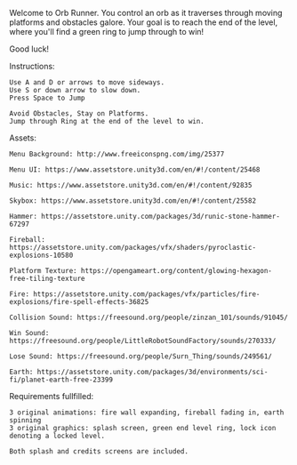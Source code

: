 Welcome to Orb Runner.  You control an orb as it traverses through moving platforms and obstacles galore. 
Your goal is to reach the end of the level, where you'll find a green ring to jump through to win!

Good luck!  

Instructions:
	
	Use A and D or arrows to move sideways.
	Use S or down arrow to slow down.
	Press Space to Jump

	Avoid Obstacles, Stay on Platforms.
	Jump through Ring at the end of the level to win.

Assets:
	
	Menu Background: http://www.freeiconspng.com/img/25377
	
	Menu UI: https://www.assetstore.unity3d.com/en/#!/content/25468
	
	Music: https://www.assetstore.unity3d.com/en/#!/content/92835
	
	Skybox: https://www.assetstore.unity3d.com/en/#!/content/25582
	
	Hammer: https://assetstore.unity.com/packages/3d/runic-stone-hammer-67297
	
	Fireball: https://assetstore.unity.com/packages/vfx/shaders/pyroclastic-explosions-10580
	
	Platform Texture: https://opengameart.org/content/glowing-hexagon-free-tiling-texture
	
	Fire: https://assetstore.unity.com/packages/vfx/particles/fire-explosions/fire-spell-effects-36825
	
	Collision Sound: https://freesound.org/people/zinzan_101/sounds/91045/
	
	Win Sound: https://freesound.org/people/LittleRobotSoundFactory/sounds/270333/
	
	Lose Sound: https://freesound.org/people/Surn_Thing/sounds/249561/
	
	Earth: https://assetstore.unity.com/packages/3d/environments/sci-fi/planet-earth-free-23399


Requirements fullfilled:

	3 original animations: fire wall expanding, fireball fading in, earth spinning
	3 original graphics: splash screen, green end level ring, lock icon denoting a locked level.

	Both splash and credits screens are included.